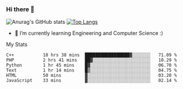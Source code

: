 ### Hi there 👋

![Anurag's GitHub stats](https://github-readme-stats.vercel.app/api?username=MatteoIorio11&show_icons=true&theme=dark) 
[![Top Langs](https://github-readme-stats.vercel.app/api/top-langs/?username=MatteoIorio11&theme=dark)](https://github.com/MatteoIorio11/github-readme-stats)

- 🌱 I’m currently learning Engineering and Computer Science :)

<!--
**MatteoIorio11/MatteoIorio11** is a ✨ _special_ ✨ repository because its `README.md` (this file) appears on your GitHub profile.

Here are some ideas to get you started:

- 🔭 I’m currently working on ...
- 🌱 I’m currently learning ...
- 👯 I’m looking to collaborate on ...
- 🤔 I’m looking for help with ...
- 💬 Ask me about ...
- 📫 How to reach me: ...
- 😄 Pronouns: ...
- ⚡ Fun fact: ...
-->
My Stats
<!--START_SECTION:waka-->

```text
C++           18 hrs 38 mins  █████████████████▓░░░░░░░   71.09 %
PHP           2 hrs 41 mins   ██▓░░░░░░░░░░░░░░░░░░░░░░   10.29 %
Python        1 hr 45 mins    █▓░░░░░░░░░░░░░░░░░░░░░░░   06.70 %
Text          1 hr 14 mins    █▒░░░░░░░░░░░░░░░░░░░░░░░   04.75 %
HTML          50 mins         ▓░░░░░░░░░░░░░░░░░░░░░░░░   03.20 %
JavaScript    33 mins         ▓░░░░░░░░░░░░░░░░░░░░░░░░   02.14 %
```

<!--END_SECTION:waka-->
